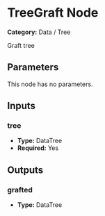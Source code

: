 
# TreeGraft Node

**Category:** Data / Tree

Graft tree

## Parameters

This node has no parameters.

## Inputs


### tree
- **Type:** DataTree
- **Required:** Yes



## Outputs


### grafted
- **Type:** DataTree




